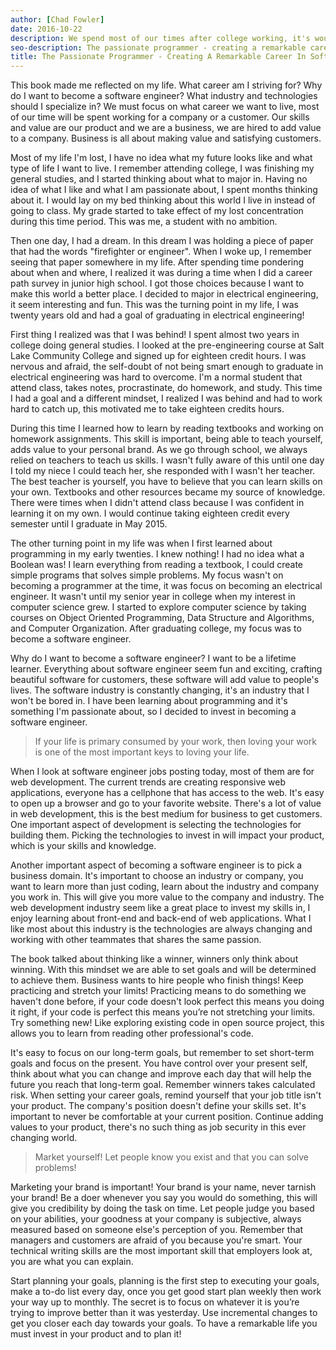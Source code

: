 ```yaml
---
author: [Chad Fowler]
date: 2016-10-22
description: We spend most of our times after college working, it's would be wise to find fulfillment and happiness in your career. Human biggest urge is the "the desire to be important", in other words desire to live a remarkable life! The road to a remarkable life is to constantly strive to be great, making incremental changes, getting closer each day towards your goals. This book shows you ways to create a remarkable life.
seo-description: The passionate programmer - creating a remarkable career in software development by Chad Fowler notes.
title: The Passionate Programmer - Creating A Remarkable Career In Software Development
---
```


This book made me reflected on my life. What career am I striving for? Why do I want to become a software engineer? What industry and technologies should I specialize in? We must focus on what career we want to live, most of our time will be spent working for a company or a customer. Our skills and value are our product and we are a business, we are hired to add value to a company. Business is all about making value and satisfying customers.

Most of my life I'm lost, I have no idea what my future looks like and what type of life I want to live. I remember attending college, I was finishing my general studies, and I started thinking about what to major in. Having no idea of what I like and what I am passionate about, I spent months thinking about it. I would lay on my bed thinking about this world I live in instead of going to class. My grade started to take effect of my lost concentration during this time period. This was me, a student with no ambition.

Then one day, I had a dream. In this dream I was holding a piece of paper that had the words "firefighter or engineer". When I woke up, I remember seeing that paper somewhere in my life. After spending time pondering about when and where, I realized it was during a time when I did a career path survey in junior high school. I got those choices because I want to make this world a better place. I decided to major in electrical engineering, it seem interesting and fun. This was the turning point in my life, I was twenty years old and had a goal of graduating in electrical engineering!

First thing I realized was that I was behind! I spent almost two years in college doing general studies. I looked at the pre-engineering course at Salt Lake Community College and signed up for eighteen credit hours. I was nervous and afraid, the self-doubt of not being smart enough to graduate in electrical engineering was hard to overcome. I'm a normal student that attend class, takes notes, procrastinate, do homework, and study. This time I had a goal and a different mindset, I realized I was behind and had to work hard to catch up, this motivated me to take eighteen credits hours.

During this time I learned how to learn by reading textbooks and working on homework assignments. This skill is important, being able to teach yourself, adds value to your personal brand. As we go through school, we always relied on teachers to teach us skills. I wasn't fully aware of this until one day I told my niece I could teach her, she responded with I wasn't her teacher. The best teacher is yourself, you have to believe that you can learn skills on your own. Textbooks and other resources became my source of knowledge. There were times when I didn't attend class because I was confident in learning it on my own. I would continue taking eighteen credit every semester until I graduate in May 2015.

The other turning point in my life was when I first learned about programming in my early twenties. I knew nothing! I had no idea what a Boolean was! I learn everything from reading a textbook, I could create simple programs that solves simple problems. My focus wasn't on becoming a programmer at the time, it was focus on becoming an electrical engineer. It wasn't until my senior year in college when my interest in computer science grew. I started to explore computer science by taking courses on Object Oriented Programming, Data Structure and Algorithms, and Computer Organization. After graduating college, my focus was to become a software engineer.

Why do I want to become a software engineer? I want to be a lifetime learner. Everything about software engineer seem fun and exciting, crafting beautiful software for customers, these software will add value to people's lives. The software industry is constantly changing, it's an industry that I won't be bored in. I have been learning about programming and it's something I'm passionate about, so I decided to invest in becoming a software engineer.

> If your life is primary consumed by your work, then loving your work is one of the most important keys to loving your life.

When I look at software engineer jobs posting today, most of them are for web development. The current trends are creating responsive web applications, everyone has a cellphone that has access to the web. It's easy to open up a browser and go to your favorite website. There's a lot of value in web development, this is the best medium for business to get customers. One important aspect of development is selecting the technologies for building them. Picking the technologies to invest in will impact your product, which is your skills and knowledge.

Another important aspect of becoming a software engineer is to pick a business domain. It's important to choose an industry or company, you want to learn more than just coding, learn about the industry and company you work in. This will give you more value to the company and industry. The web development industry seem like a great place to invest my skills in, I enjoy learning about front-end and back-end of web applications. What I like most about this industry is the technologies are always changing and working with other teammates that shares the same passion.

The book talked about thinking like a winner, winners only think about winning. With this mindset we are able to set goals and will be determined to achieve them. Business wants to hire people who finish things! Keep practicing and stretch your limits! Practicing means to do something we haven't done before, if your code doesn't look perfect this means you doing it right, if your code is perfect this means you’re not stretching your limits. Try something new! Like exploring existing code in open source project, this allows you to learn from reading other professional's code.

It's easy to focus on our long-term goals, but remember to set short-term goals and focus on the present. You have control over your present self, think about what you can change and improve each day that will help the future you reach that long-term goal. Remember winners takes calculated risk. When setting your career goals, remind yourself that your job title isn't your product. The company's position doesn't define your skills set. It's important to never be comfortable at your current position. Continue adding values to your product, there's no such thing as job security in this ever changing world.

> Market yourself! Let people know you exist and that you can solve problems!

Marketing your brand is important! Your brand is your name, never tarnish your brand! Be a doer whenever you say you would do something, this will give you credibility by doing the task on time. Let people judge you based on your abilities, your goodness at your company is subjective, always measured based on someone else's perception of you. Remember that managers and customers are afraid of you because you're smart. Your technical writing skills are the most important skill that employers look at, you are what you can explain.

Start planning your goals, planning is the first step to executing your goals, make a to-do list every day, once you get good start plan weekly then work your way up to monthly. The secret is to focus on whatever it is you’re trying to improve better than it was yesterday. Use incremental changes to get you closer each day towards your goals. To have a remarkable life you must invest in your product and to plan it!
